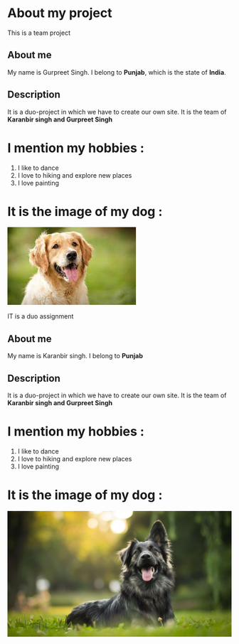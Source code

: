 # About my project 
This is a team project
## About me
My name is Gurpreet Singh. I belong to **Punjab**, which is the state of **India**.

## Description 
It is a duo-project in which we have to create our own site. It is the team of **Karanbir singh and Gurpreet Singh**
# I mention my hobbies :
1. I like to dance 
2. I love to hiking and explore new places 
3. I love painting
# It is the image of my dog :
![DOG](images/dog.jpeg) 



IT is a duo assignment
## About me
My name is Karanbir singh. I belong to **Punjab**
## Description 
It is a duo-project in which we have to create our own site. It is the team of **Karanbir singh and Gurpreet Singh**
# I mention my hobbies :
1. I like to dance 
2. I love to hiking and explore new places 
3. I love painting
# It is the image of my dog :
![DOG](images/ASHH5bDmsp6wnK6mEfZdcU-1200-80.jpg)


